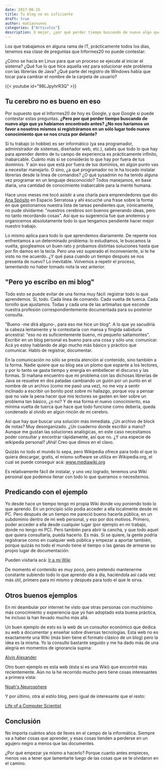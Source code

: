 ```yaml
---
date: 2017-06-15
title: Tu blog no es suficiente
draft: true
author: matiasnunes
categories: ["Articulos"]
description: O mejor, ¿por qué perder tiempo buscando de nuevo algo que ya habíamos encontrado antes?
---
```


Los que trabajamos en alguna rama de IT, prácticamente todos los días, tenemos esa clase de preguntas que Informes20 no puede contestar:

¿Cómo se hacía en Linux para que un proceso se ejecute al iniciar el sistema?
¿Qué fue lo que hice aquella vez para solucionar este problema con las librerías de Java?
¿Qué parte del registro de Windows había que tocar para cambiar el nombre de la carpeta de usuario?

{{< youtube id="98LJpyhrR3Q" >}}

## Tu cerebro no es bueno en eso

Por supuesto que el Informes20 de hoy es Google, y que Google sí puede contestar estas preguntas. **¿Pero por qué perder tiempo buscando de nuevo algo que ya habíamos encontrado antes? ¿No nos haríamos un favor a nosotros mismos si registráramos en un sólo lugar todo nuevo conocimiento que se nos cruza por delante?**

Si tu trabajo (o hobbie) es ser informático (ya sea programador, administrador de sistemas, diseñador web, etc.), sabés que todo lo que hay para aprender dentro de tu campo de experiencia es prácticamente infinito, inabarcable. Cuánto más si se considerás lo que hay por fuera de tus dominios. Y aún eso que está por fuera de tus dominios, en algún punto vas a necesitar manejarlo. O sino, ¿a qué programador no le ha tocado instalar librerías desde la linea de comandos? ¿O qué sysadmin no ha tenido alguna vez programar en un lenguaje desconocido? Todos manejamos, en base diaria, una cantidad de conocimiento inabarcable para la mente humana.

Hace unos meses me tocó asistir a una charla para emprendedores que dio [Ana Spósito](https://twitter.com/analaurasposito "Ana Spósito Twitter") en Espacio Serratosa y ahí escuché una frase sobre la forma en que gestionamos nuestra lista de tareas pendientes que, irónicamente, no pude olvidarme: "nuestros cerebros son buenos generando ideas, pero no tanto recordando cosas". Así que su sugerencia fue que anotemos y organicemos absolutamente todo lo que tengamos pendiente hacer mejor nuestro trabajo.

Lo mismo aplica para todo lo que aprendemos diariamente. De repente nos enfrentamos a un determinado problema: lo estudiamos, le buscamos la vuelta, googleamos un buen rato y probamos distintas soluciones hasta que por fin damos en la tecla. Pero una vez superado el inconveniente, si te he visto no me acuerdo. ¿Y qué pasa cuando un tiempo después se nos presenta de nuevo? Lo inevitable. Volvemos a repetir el proceso, lamentando no haber tomado nota la vez anterior.

## "Pero yo escribo en mi blog"

Todo esto se puede evitar de una forma muy fácil: registrar todo lo que aprendemos. Sí, todo. Cada línea de comando. Cada vuelta de tuerca. Cada tornillo que ajustamos. Todas y cada una de las artimañas que esconde nuestra profesión correspondientemente documentada para su posterior consulta.

"Bueno -me dirá alguno-, para eso me hice un blog". A lo que yo sacudiría la cabeza lentamente y le contestaría con mansa y fingida sabiduría ancestral: "eso no es suficientemente bueno, mi pequeño saltamontes". Escribir en un blog personal es bueno para una cosa y sólo una: comunicar. Acá yo estoy hablando de algo mucho más básico y práctico que comunicar. Hablo de registrar, documentar.

En la comunicación no sólo se presta atención al contenido, sino también a la forma. Nadie quiere que su blog sea un plomo que espante a los lectores, y por lo tanto se gasta tiempo y energía en embellecer el discurso y las formas. Si mañana encuentro que mi problema con las dichosas librerías de Java se resuelve en dos patadas cambiando un guión por un punto en el nombre de un archivo (como me pasó una vez), no me voy a sentir inclinado a escribir un bonito post sobre mi hallazgo, porque voy a pensar que no vale la pena hacer que mis lectores se gasten en leer sobre un problema tan básico, ¿o no? Y de esa forma el nuevo conocimiento, esa mínima vuelta de tuerca que hace que todo funcione como debería, queda condenado al olvido en algún rincón de mi cerebro.

Así que hay que buscar una solución más inmediata. ¿Un archivo de block de notas? Muy desorganizado. ¿Un cuaderno donde escribir a mano? Aunque me gustan las soluciones analógicas, en este caso necesitamos poder consultar y encontrar rápidamente, así que no. ¿Y una especie de wikipedia personal? ¡Ahá! Creo que dimos en el clavo.

Quizás no todo el mundo lo sepa, pero Wikipedia ofrece para todo el que lo quiera descargar, gratis, el mismo software se utiliza en Wikipedia.org, el cual se puede conseguir acá: www.mediawiki.org

Es relativamente fácil de instalar, y uno vez logrado, tenemos una Wiki personal que podemos llenar con todo lo que queramos o necesitemos. 

## Predicando con el ejemplo

Yo desde hace un tiempo tengo mi propia Wiki donde voy poniendo todo lo que aprendo. En un principio sólo podía acceder a ella localmente desde mi PC. Pero después de un tiempo me pareció bueno hacerla pública, en un subdominio dentro de mi web personal, y eso por dos motivos. Primero, poder acceder a ella desde cualquier lugar (por ejemplo en mi trabajo, donde no tengo mi PC). Pero también para abrir la cancha, y que todo aquel que quiera consultarla, pueda hacerlo. Es más. Si se quiere, la gente podría registrarse como en cualquier web pública y empezar a aportar también, porque quizás no todo el mundo tiene el tiempo o las ganas de armarse su propio lugar de documentación.

Pueden visitarla acá: [Ir a mi Wiki](http://wiki.matiascreaweb.uy "Matias Wiki") 

De momento el contenido es muy poco, pero pretendo mantenerme constante subiendo todo lo que aprendo día a día, haciéndola así cada vez más útil, primero para mí mismo y después para todo el que le sirva.

## Otros buenos ejemplos

En mi deambular por internet he visto que otras personas con muchísimo más conocimiento y experiencia que yo han adoptado esta buena práctica, he incluso la han llevado mucho más allá.

Un buen ejemplo de esto es la web de un consultor económico que dedica su web a documentar y enseñar sobre diversas tecnologías. Esta web no es exactamente una Wiki (más bien tiene el formato clásico de un blog) pero la idea es la misma. Yo la consulto bastante seguido y me ha dado más de una alegría en momentos de ignorancia supina:

[Alvin Alexander](http://alvinalexander.com/ "Alvin Alexander")

Otro buen ejemplo es esta web (ésta sí es una Wiki) que encontré más recientemente. Aún no la he recorrido mucho pero tiene cosas interesantes a primera vista:

[Noah's Neurosphere](http://www.noah.org/wiki/Category:Engineering "Noah's Neurosphere")

Y por último, otra al estilo blog, pero igual de interesante que el resto:

[Life of a Computer Scientist](http://lifecs.likai.org/ "Life of a Computer Scientist")

## Conclusión

No importa cuántos años de lleves en el campo de la informática. Siempre va a haber cosas que aprender, y esas cosas tienden a perderse en un agujero negro a menos que las documentes.

¿Por qué empezar ya mismo a hacerlo? Porque cuanto antes empieces, menos vas a tener que lamentarte luego de las cosas que se te olvidaron en el camino.
